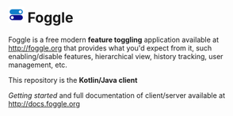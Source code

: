 # ![](logo-tr-32.png) Foggle

Foggle is a free modern **feature toggling** application available at http://foggle.org that provides what you'd expect
from it, such enabling/disable features, hierarchical view, history tracking, user management, etc.

This repository is the **Kotlin/Java client**

*Getting started* and full documentation of client/server available at http://docs.foggle.org
